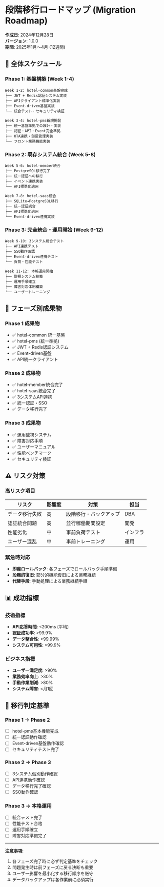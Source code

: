 # 段階移行ロードマップ (Migration Roadmap)

**作成日**: 2024年12月28日  
**バージョン**: 1.0.0  
**期間**: 2025年1月〜4月 (12週間)

## 📅 全体スケジュール

### Phase 1: 基盤構築 (Week 1-4)
```
Week 1-2: hotel-common基盤完成
├── JWT + Redis認証システム実装
├── APIクライアント標準化実装
├── Event-driven基盤実装
└── 統合テスト・セキュリティ検証

Week 3-4: hotel-pms新規開発
├── 統一基盤準拠での設計・実装
├── 認証・API・Event完全準拠
├── OTA連携・部屋管理実装
└── フロント業務機能実装
```

### Phase 2: 既存システム統合 (Week 5-8)
```
Week 5-6: hotel-member統合
├── PostgreSQL移行完了
├── 統一認証への移行
├── イベント連携実装
└── API標準化適用

Week 7-8: hotel-saas統合
├── SQLite→PostgreSQL移行
├── 統一認証統合
├── API標準化適用
└── Event-driven連携実装
```

### Phase 3: 完全統合・運用開始 (Week 9-12)
```
Week 9-10: 3システム統合テスト
├── API連携テスト
├── SSO動作確認
├── Event-driven連携テスト
└── 負荷・性能テスト

Week 11-12: 本格運用開始
├── 監視システム稼働
├── 運用手順確立
├── 障害対応体制構築
└── ユーザートレーニング
```

## 🎯 フェーズ別成果物

### Phase 1 成果物
- ✅ hotel-common 統一基盤
- ✅ hotel-pms (統一準拠)
- ✅ JWT + Redis認証システム
- ✅ Event-driven基盤
- ✅ API統一クライアント

### Phase 2 成果物
- ✅ hotel-member統合完了
- ✅ hotel-saas統合完了
- ✅ 3システムAPI連携
- ✅ 統一認証・SSO
- ✅ データ移行完了

### Phase 3 成果物
- ✅ 運用監視システム
- ✅ 障害対応手順
- ✅ ユーザーマニュアル
- ✅ 性能ベンチマーク
- ✅ セキュリティ検証

## ⚠️ リスク対策

### 高リスク項目
| リスク | 影響度 | 対策 | 担当 |
|--------|--------|------|------|
| データ移行失敗 | 高 | 段階移行・バックアップ | DBA |
| 認証統合問題 | 高 | 並行稼働期間設定 | 開発 |
| 性能劣化 | 中 | 事前負荷テスト | インフラ |
| ユーザー混乱 | 中 | 事前トレーニング | 運用 |

### 緊急時対応
- **即座ロールバック**: 各フェーズでロールバック手順準備
- **段階的復旧**: 部分的機能復旧による業務継続
- **代替手段**: 手動処理による業務継続手順

## 📊 成功指標

### 技術指標
- **API応答時間**: <200ms (平均)
- **認証成功率**: >99.9%
- **データ整合性**: >99.99%
- **システム可用性**: >99.9%

### ビジネス指標
- **ユーザー満足度**: >90%
- **業務効率向上**: >30%
- **手動作業削減**: >80%
- **システム障害**: <月1回

## 🔄 移行判定基準

### Phase 1 → Phase 2
- [ ] hotel-pms基本機能完成
- [ ] 統一認証動作確認
- [ ] Event-driven基盤動作確認
- [ ] セキュリティテスト完了

### Phase 2 → Phase 3
- [ ] 3システム個別動作確認
- [ ] API連携動作確認
- [ ] データ移行完了確認
- [ ] SSO動作確認

### Phase 3 → 本格運用
- [ ] 統合テスト完了
- [ ] 性能テスト合格
- [ ] 運用手順確立
- [ ] 障害対応準備完了

---

**注意事項**:
1. 各フェーズ完了時に必ず判定基準をチェック
2. 問題発生時は前フェーズに戻る決断も重要
3. ユーザー影響を最小化する移行順序を厳守
4. データバックアップは各作業前に必須実行 
